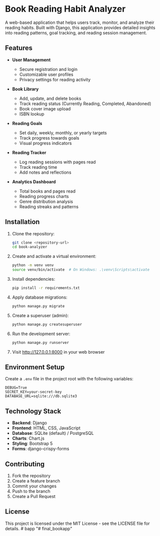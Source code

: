 # Book Reading Habit Analyzer

A web-based application that helps users track, monitor, and analyze their reading habits. Built with Django, this application provides detailed insights into reading patterns, goal tracking, and reading session management.

## Features

- **User Management**
  - Secure registration and login
  - Customizable user profiles
  - Privacy settings for reading activity

- **Book Library**
  - Add, update, and delete books
  - Track reading status (Currently Reading, Completed, Abandoned)
  - Book cover image upload
  - ISBN lookup

- **Reading Goals**
  - Set daily, weekly, monthly, or yearly targets
  - Track progress towards goals
  - Visual progress indicators

- **Reading Tracker**
  - Log reading sessions with pages read
  - Track reading time
  - Add notes and reflections

- **Analytics Dashboard**
  - Total books and pages read
  - Reading progress charts
  - Genre distribution analysis
  - Reading streaks and patterns

## Installation

1. Clone the repository:
   ```bash
   git clone <repository-url>
   cd book-analyzer
   ```

2. Create and activate a virtual environment:
   ```bash
   python -m venv venv
   source venv/bin/activate  # On Windows: .\venv\Scripts\activate
   ```

3. Install dependencies:
   ```bash
   pip install -r requirements.txt
   ```

4. Apply database migrations:
   ```bash
   python manage.py migrate
   ```

5. Create a superuser (admin):
   ```bash
   python manage.py createsuperuser
   ```

6. Run the development server:
   ```bash
   python manage.py runserver
   ```

7. Visit http://127.0.0.1:8000 in your web browser

## Environment Setup

Create a `.env` file in the project root with the following variables:
```
DEBUG=True
SECRET_KEY=your-secret-key
DATABASE_URL=sqlite:///db.sqlite3
```

## Technology Stack

- **Backend**: Django
- **Frontend**: HTML, CSS, JavaScript
- **Database**: SQLite (default) / PostgreSQL
- **Charts**: Chart.js
- **Styling**: Bootstrap 5
- **Forms**: django-crispy-forms

## Contributing

1. Fork the repository
2. Create a feature branch
3. Commit your changes
4. Push to the branch
5. Create a Pull Request

## License

This project is licensed under the MIT License - see the LICENSE file for details. #   b a p p  
 "# final_bookapp" 
